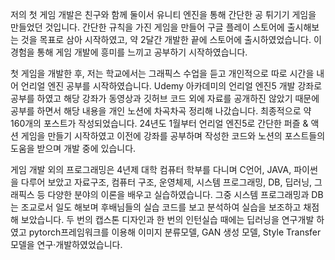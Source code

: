 저의 첫 게임 개발은 친구와 함께 둘이서 유니티 엔진을 통해 간단한 공 튀기기 게임을 만들었던 것입니다. 간단한 규칙을 가진 게임을 만들어 구글 플레이 스토어에 출시해보는 것을 목표로 삼아 시작하였고, 약 2달간 개발한 끝에 스토어에 출시하였었습니다. 이 경험을 통해 게임 개발에 흥미를 느끼고 공부하기 시작하였습니다.

첫 게임을 개발한 후, 저는 학교에서는 그래픽스 수업을 듣고 개인적으로 따로 시간을 내어 언리얼 엔진 공부를 시작하였습니다. Udemy 아카데미의 언리얼 엔진5 개발 강좌로 공부를 하였고 해당 강좌가 동영상과 깃허브 코드 외에 자료를 공개하진 않았기 때문에 공부를 하면서 해당 내용을 개인 노션에 차곡차곡 정리해 나갔습니다. 최종적으로 약 160개의 포스트가 작성되었습니다.
24년도 1월부터 언리얼 엔진5로 간단한 퍼즐 &amp; 액션 게임을 만들기 시작하였고 이전에 강좌를 공부하며 작성한 코드와 노션의 포스트들의 도움을 받으며 개발 중에 있습니다.

게임 개발 외의 프로그래밍은 4년제 대학 컴퓨터 학부를 다니며 C언어, JAVA, 파이썬을 다루어 보았고 자료구조, 컴퓨터 구조, 운영체제, 시스템 프로그래밍, DB, 딥러닝, 그래픽스 등 다양한 분야의 이론을 배우고 실습하였습니다. 그중 시스템 프로그래밍과 DB는 조교로서 일도 해보며 후배님들의 실습 코드를 보고 분석하여 실습을 보조하고 채점해 보았습니다. 두 번의 캡스톤 디자인과 한 번의 인턴실습 때에는 딥러닝을 연구개발 하였고 pytorch프레임워크를 이용해 이미지 분류모델, GAN 생성 모델, Style Transfer 모델을 연구·개발하였었습니다.